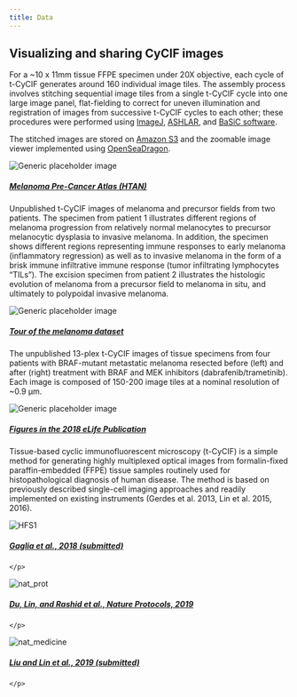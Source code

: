 ```yaml
---
title: Data
---
```

<h2 class="h2">
  Visualizing and sharing CyCIF images
</h2>
<p class="">
  For a ~10 x 11mm tissue FFPE specimen under 20X objective, each cycle of t-CyCIF generates around 160 individual
  image tiles.
  The assembly process involves stitching sequential image tiles from a single t-CyCIF cycle into one large image
  panel,
  flat-fielding to correct for uneven illumination and registration of images from successive t-CyCIF cycles to each
  other;
  these procedures were performed using
  <a href="https://fiji.sc/" target="_blank">ImageJ</a>,
  <a href="https://github.com/sorgerlab/ashlar" target="_blank">ASHLAR</a>, and
  <a href="https://www.nature.com/articles/ncomms14836" target="_blank">BaSiC software</a>.
</p>
<p class="mb-5">
  The stitched images are stored on
  <a href="https://aws.amazon.com/s3/" target="_blank">Amazon S3</a> and the zoomable image viewer implemented using
  <a href="https://openseadragon.github.io/" target="_blank">OpenSeaDragon</a>.
</p>

<div class="row mb-4">
  <div class="col-md-2">
    <img class="img-fluid mb-3 w-100" src="{{ site.baseurl }}/assets/img/cycifviewer/pca-2019.jpg" alt="Generic placeholder image">
  </div>
  <div class="col">
    <a href="{{ site.baseurl }}/data/pca-2019/">
      <h5 class="mt-0">Melanoma Pre-Cancer Atlas (HTAN)</h5>
    </a>
    <p>
      Unpublished t-CyCIF images of melanoma and precursor fields from two patients. The specimen from patient 1 illustrates different regions of melanoma progression from relatively normal melanocytes to precursor melanocytic dysplasia to invasive melanoma. In addition, the specimen shows different regions representing immune responses to early melanoma (inflammatory regression) as well as to invasive melanoma in the form of a brisk immune infiltrative immune response (tumor infiltrating lymphocytes “TILs”). The excision specimen from patient 2 illustrates the histologic evolution of melanoma from a precursor field to melanoma in situ, and ultimately to polypoidal invasive melanoma.
    </p>
  </div>
</div>

<div class="row mb-4">
  <div class="col-md-2">
    <img class="img-fluid mb-3 w-100" src="{{ site.baseurl }}/assets/img/cycifviewer/01_melanoma_story.jpg" alt="Generic placeholder image">
  </div>
  <div class="col">
    <a href="{{ site.baseurl }}/osd-exhibit" class="">
      <h5 class="mt-0">Tour of the melanoma dataset</h5>
    </a>
    <p>
      The unpublished 13-plex t-CyCIF images of tissue specimens from four patients with BRAF-mutant metastatic
      melanoma resected
      before (left) and after (right) treatment with BRAF and MEK inhibitors (dabrafenib/trametinib). Each image is
      composed
      of 150-200 image tiles at a nominal resolution of ~0.9 μm.
    </p>
  </div>
</div>

<div class="row mb-4">
  <div class="col-md-2">
    <img class="img-fluid mb-3 w-100" src="{{ site.baseurl }}/assets/img/cycifviewer/02_square_elife_paper.jpg" alt="Generic placeholder image">
  </div>
  <div class="col">
    <a href="{{ site.baseurl }}/publications#lin-elife-2018-paper">
      <h5 class="mt-0">Figures in the 2018 eLife Publication</h5>
    </a>
    <p>
      Tissue-based cyclic immunofluorescent microscopy (t-CyCIF) is a simple method for generating highly multiplexed
      optical images
      from formalin-fixed paraffin-embedded (FFPE) tissue samples routinely used for histopathological diagnosis of
      human
      disease. The method is based on previously described single-cell imaging approaches and readily implemented on
      existing
      instruments (Gerdes et al. 2013, Lin et al. 2015, 2016).
    </p>
  </div>
</div>

<div class="row mb-4">
  <div class="col-md-2">
    <img class="img-fluid mb-3 w-100" src="{{ site.baseurl }}/assets/img/cycifviewer/03_gaglia.jpg" alt="HFS1">
  </div>
  <div class="col">
    <a href="{{ site.baseurl }}/featured-paper/gaglia-2018/figures/osd-COLON_1">
      <h5 class="mt-0">Gaglia et al., 2018 (submitted)</h5>
    </a>
    <p>

    </p>
  </div>
</div>
<div class="row mb-4">
  <div class="col-md-2">
    <img class="img-fluid mb-3 w-100" src="{{ site.baseurl }}/assets/img/du-lin-rashid-2019/tonsil_1.jpg" alt="nat_prot">
  </div>
  <div class="col">
    <a href="{{ site.baseurl }}/featured-paper/du-lin-rashid-2019/figures/">
      <h5 class="mt-0">Du, Lin, and Rashid et al., Nature Protocols, 2019</h5>
    </a>
    <p>

    </p>
  </div>
</div>
<div class="row mb-4">
  <div class="col-md-2">
    <img class="img-fluid mb-3 w-100" src="{{ site.baseurl }}/assets/img/liu-2019/cover.jpg" alt="nat_medicine">
  </div>
  <div class="col">
    <a href="{{ site.baseurl }}/data/liu-lin-2019/">
      <h5 class="mt-0">Liu and Lin et al., 2019 (submitted)</h5>
    </a>
    <p>

    </p>
  </div>
</div>
